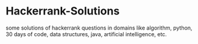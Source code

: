# Hackerrank-Solutions
some solutions of hackerrank questions in domains like algorithm, python, 30 days of code, data structures, java, artificial intelligence, etc.

